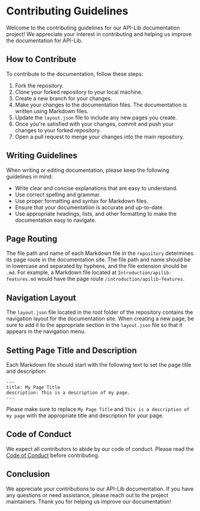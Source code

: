 # Contributing Guidelines

Welcome to the contributing guidelines for our API-Lib documentation project! We appreciate your interest in contributing and helping us improve the documentation for API-Lib.

## How to Contribute

To contribute to the documentation, follow these steps:

1. Fork the repository.
2. Clone your forked repository to your local machine.
3. Create a new branch for your changes.
4. Make your changes to the documentation files. The documentation is written using Markdown files.
5. Update the `layout.json` file to include any new pages you create.
6. Once you're satisfied with your changes, commit and push your changes to your forked repository.
7. Open a pull request to merge your changes into the main repository. 

## Writing Guidelines

When writing or editing documentation, please keep the following guidelines in mind:

- Write clear and concise explanations that are easy to understand.
- Use correct spelling and grammar.
- Use proper formatting and syntax for Markdown files.
- Ensure that your documentation is accurate and up-to-date.
- Use appropriate headings, lists, and other formatting to make the documentation easy to navigate.

## Page Routing

The file path and name of each Markdown file in the `repository` determines its page route in the documentation site. The file path and name should be in lowercase and separated by hyphens, and the file extension should be `.md`. For example, a Markdown file located at `Introduction/apilib-features.md` would have the page route `/introduction/apilib-features`.

## Navigation Layout

The `layout.json` file located in the root folder of the repository contains the navigation layout for the documentation site. When creating a new page, be sure to add it to the appropriate section in the `layout.json` file so that it appears in the navigation menu.

## Setting Page Title and Description

Each Markdown file should start with the following text to set the page title and description:

```
---
title: My Page Title
description: This is a description of my page.
---
```

Please make sure to replace `My Page Title` and `This is a description of my page` with the appropriate title and description for your page.

## Code of Conduct

We expect all contributors to abide by our code of conduct. Please read the [Code of Conduct](https://github.com/nunosoft-development/apilib-docs/blob/production/CODE_OF_CONDUCT.md) before contributing.

## Conclusion

We appreciate your contributions to our API-Lib documentation. If you have any questions or need assistance, please reach out to the project maintainers. Thank you for helping us improve our documentation!